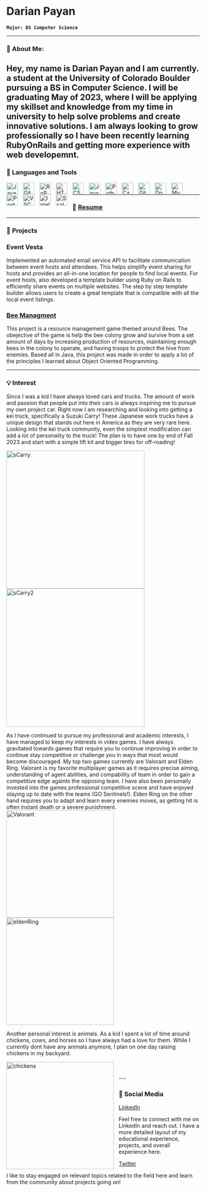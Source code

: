 
# Darian Payan

**`Major: BS Computer Science`**

---
### 💬 About Me:
Hey, my name is Darian Payan and I am currently. a student at the University of Colorado Boulder pursuing a BS in Computer Science. I will be graduating May of 2023, where I will be applying my skillset and knowledge from my time in university to help solve problems and create innovative solutions. I am always looking to grow professionally so I have been recently learning RubyOnRails and getting more experience with web developemnt. 
---

### 🧰 Languages and Tools

<img align="left" alt="Java" width="30px" style="padding-right:10px;" src="https://cdn.jsdelivr.net/gh/devicons/devicon/icons/java/java-original.svg"/>
<img align="left" alt="Git" width="30px" style="padding-right:10px;" src="https://cdn.jsdelivr.net/gh/devicons/devicon/icons/git/git-original.svg" />
<img align="left" alt="RoR" width="30px" style="padding-right:10px;" src="https://1000logos.net/wp-content/uploads/2020/08/Ruby-on-Rails-Logo.jpg" />
<img align="left" alt="HTML" width="30px" style="padding-right:10px;" src="https://cdn.jsdelivr.net/gh/devicons/devicon/icons/html5/html5-plain.svg" />
<img align="left" alt="CSS" width="30px" style="padding-right:10px;" src="https://cdn.jsdelivr.net/gh/devicons/devicon/icons/css3/css3-plain.svg" />
<img align="left" alt="JavaScript" width="30px" style="padding-right:10px;" src="https://cdn.jsdelivr.net/gh/devicons/devicon/icons/javascript/javascript-plain.svg" />
<img align="left" alt="Python" width="30px" style="padding-right:10px;" src="https://cdn.jsdelivr.net/gh/devicons/devicon/icons/python/python-plain.svg" />
<img align="left" alt="C++" width="30px" style="padding-right:10px;" src="https://cdn.jsdelivr.net/gh/devicons/devicon/icons/cplusplus/cplusplus-line.svg" />
<img align="left" alt="GitHub" width="30px" style="padding-right:10px;" src="https://cdn.jsdelivr.net/gh/devicons/devicon/icons/github/github-original.svg" />
<img align="left" alt="Docker" width="30px" style="padding-right:10px;" src="https://cdn.jsdelivr.net/gh/devicons/devicon/icons/docker/docker-plain.svg" />
<img align="left" alt="MySQL" width="30px" style="padding-right:10px;" src="https://cdn.jsdelivr.net/gh/devicons/devicon/icons/mysql/mysql-original.svg" />
<img align="left" alt="PostgresSQL" width="30px" style="padding-right:10px;" src="https://cdn.jsdelivr.net/gh/devicons/devicon/icons/postgresql/postgresql-original.svg" />
<img align="left" alt="VSCode" width="30px" style="padding-right:10px;" src="https://cdn.jsdelivr.net/gh/devicons/devicon/icons/vscode/vscode-original.svg" />
<img align="left" alt="IntelliJ" width="30px" style="padding-right:10px;" src="https://cdn.jsdelivr.net/gh/devicons/devicon/icons/intellij/intellij-plain.svg" />
<img align="left" alt="Scala" width="30px" style="padding-right:10px;" src="https://cdn.jsdelivr.net/gh/devicons/devicon/icons/scala/scala-original.svg" />    
<br />

---

### 📘 <a href="https://drive.google.com/file/d/1bIPYFdVzr2EmJ-bPmBkrmzo1ECh-VO-R/view?usp=sharing">Resume</a>

---

### 🚀 Projects

### Event Vesta
Implemented an automated email service API to facilitate communication between event hosts and attendees. This helps simplify event sharing for hosts and provides an all-in-one location for people to find local events. 
For event hosts, also developed a template builder using Ruby on Rails to efficiently share events on multiple websites. The step by step template builder allows users to create a great template that is compatible with all the local event listings.


### <a href="https://github.com/Plootle/BeeGame">Bee Managment </a>
This project is a resource management game themed around Bees. The obejective of the game is help the  bee colony grow and survive from a set amount of days by increasing production of resources, maintaining enough bees in the colony to operate, and having troops to protect the hive from enemies. Based all in Java, this project was made in order to apply a lot of the principles I learned about Object Oriented Programming. 

---

### 💡 Interest

Since I was a kid I have always loved cars and trucks. The amount of work and passion that people put into their cars is always inspiring me to pursue my own project car. Right now I am researching and looking into getting a kei truck, specifically a Suzuki Carry! These Japanese work trucks have a unique design that stands out here in America as they are very rare here. Looking into the kei truck community, even the simplest modification can add a lot of personality to the truck! The plan is to have one by end of Fall 2023 and start with a simple lift kit and bigger tires for off-roading! 

<img align="left" alt="sCarry" width="360px" style="padding-right:10px;" src="https://www.recoilweb.com/wp-content/uploads/2010/09/1990-suzuki-carry-front-three-quarter-958x639.jpg" />
<img align="left" alt="sCarry2" width="360px" style="padding-right:10px;" src="https://upload.wikimedia.org/wikipedia/commons/thumb/c/c2/Honda_Acty_Truck_HA9_0326.JPG/2880px-Honda_Acty_Truck_HA9_0326.JPG" />
<br clear="left"/>

As I have continued to pursue my professional and academic interests, I have managed to keep my interests in video games. I have always gravitated towards games that require you to continue improving in order to continue stay competitive or challenge you in ways that most would become discouraged. My top two games currently are Valorant and Elden Ring. Valorant is my favorite multiplayer games as it requires precise aiming, understanding of agent abilities, and compability of team in order to gain a competitive edge againts the opposing team. I have also been personally invested into the games professional competitive scene and have enjoyed staying up to date with the teams (GO Sentinels!). Elden Ring on the other hand requires you to adapt and learn every enemies moves, as getting hit is often instant death or a severe punishment.
<br>
<img align="left" alt="Valorant" width="280px" style="padding-right:10px;" src="https://imgrosetta.mynet.com.tr/file/15040280/15040280-728xauto.jpg" />
<img align="left" alt="eldenRing" width="280px" style="padding-right:10px;" src="https://www.cinelinx.com/wp-content/uploads/2022/02/elden-ring-key-art-1271785.jpg" />
<br clear="left"/>

<p>Another personal interest is animals. As a kid I spent a lot of time around chickens, cows, and horses so I have always had a love for them. While I currently dont have any animals anymore, I plan on one day raising chickens in my backyard.</p>

<img align="left" alt="chickens" width="280px" style="padding-right:10px;" src="https://www.freedomrangerhatchery.com/wp-content/uploads/2019/03/flock.jpg"/>

<br>
<br>
---

### 🧶 Social Media

<a href="https://www.linkedin.com/in/darian-payan/">LinkedIn</a>
<p>Feel free to connect with me on LinkedIn and reach out. I have a more detailed layout of my educational experience, projects, and overall experience here.</p>

<a href="https://twitter.com/darian_payan">Twitter</a>

<p>I like to stay engaged on relevant topics related to the field here and learn from the community about projects going on!</p>

